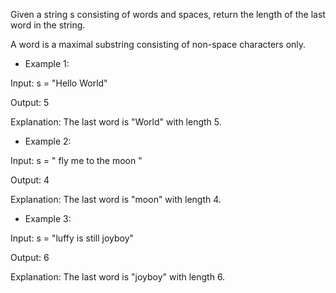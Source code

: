 Given a string s consisting of words and spaces, return the length of the last word in the string.

A word is a maximal 
substring
 consisting of non-space characters only.

 

- Example 1:

Input: s = "Hello World"

Output: 5

Explanation: The last word is "World" with length 5.

- Example 2:

Input: s = "   fly me   to   the moon  "

Output: 4

Explanation: The last word is "moon" with length 4.


- Example 3:

Input: s = "luffy is still joyboy"

Output: 6

Explanation: The last word is "joyboy" with length 6.